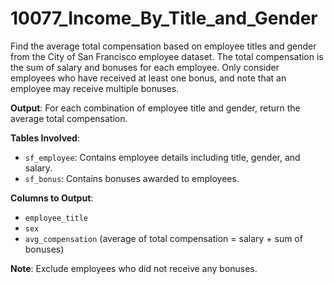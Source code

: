 # 10077_Income_By_Title_and_Gender

Find the average total compensation based on employee titles and gender from the City of San Francisco employee dataset. The total compensation is the sum of salary and bonuses for each employee. Only consider employees who have received at least one bonus, and note that an employee may receive multiple bonuses.

**Output**: For each combination of employee title and gender, return the average total compensation.

**Tables Involved**:
- `sf_employee`: Contains employee details including title, gender, and salary.
- `sf_bonus`: Contains bonuses awarded to employees.

**Columns to Output**:
- `employee_title`
- `sex`
- `avg_compensation` (average of total compensation = salary + sum of bonuses)

**Note**: Exclude employees who did not receive any bonuses.
